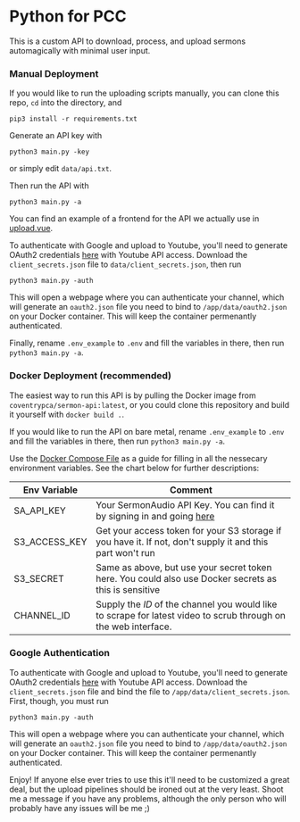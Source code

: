 # Python for PCC

This is a custom API to download, process, and upload sermons automagically with minimal user input.

### Manual Deployment

If you would like to run the uploading scripts manually, you can clone this repo, `cd` into the directory, and

```
pip3 install -r requirements.txt
```

Generate an API key with

```
python3 main.py -key
```

or simply edit `data/api.txt`.

Then run the API with

```
python3 main.py -a
```

You can find an example of a frontend for the API we actually use in [upload.vue](examples/Upload.vue).

To authenticate with Google and upload to Youtube, you'll need to generate OAuth2 credentials [here](https://console.cloud.google.com/projectcreate) with Youtube API access. Download the `client_secrets.json` file to `data/client_secrets.json`, then run

```
python3 main.py -auth
```

This will open a webpage where you can authenticate your channel, which will generate an `oauth2.json` file you need to bind to `/app/data/oauth2.json` on your Docker container. This will keep the container permenantly authenticated.

Finally, rename `.env_example` to `.env` and fill the variables in there, then run `python3 main.py -a`.

### Docker Deployment (recommended)

The easiest way to run this API is by pulling the Docker image from `coventrypca/sermon-api:latest`, or you could clone this repository and build it yourself with `docker build .`.

If you would like to run the API on bare metal, rename `.env_example` to `.env` and fill the variables in there, then run `python3 main.py -a`.

Use the [Docker Compose File](docker-compose.yml) as a guide for filling in all the nessecary environment variables. See the chart below for further descriptions:

| Env Variable  | Comment                                                                                                                                    |
| ------------- | ------------------------------------------------------------------------------------------------------------------------------------------ |
| SA_API_KEY    | Your SermonAudio API Key. You can find it by signing in and going [here](https://www.sermonaudio.com/secure/members_stats.asp)             |
| S3_ACCESS_KEY | Get your access token for your S3 storage if you have it. If not, don't supply it and this part won't run                                  |
| S3_SECRET     | Same as above, but use your secret token here. You could also use Docker secrets as this is sensitive                                      |
| CHANNEL_ID    | Supply the _ID_ of the channel you would like to scrape for latest video to scrub through on the web interface.                            |

### Google Authentication

To authenticate with Google and upload to Youtube, you'll need to generate OAuth2 credentials [here](https://console.cloud.google.com/projectcreate) with Youtube API access. Download the `client_secrets.json` file and bind the file to `/app/data/client_secrets.json`. First, though, you must run

```
python3 main.py -auth
```

This will open a webpage where you can authenticate your channel, which will generate an `oauth2.json` file you need to bind to `/app/data/oauth2.json` on your Docker container. This will keep the container permenantly authenticated.

Enjoy! If anyone else ever tries to use this it'll need to be customized a great deal, but the upload pipelines should be ironed out at the very least. Shoot me a message if you have any problems, although the only person who will probably have any issues will be me ;)
